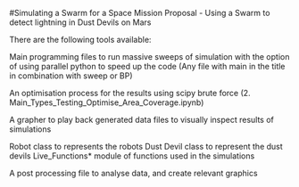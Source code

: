 #Simulating a Swarm for a Space Mission Proposal - Using a Swarm to detect lightning in Dust Devils on Mars

There are the following tools available:

Main programming files to run massive sweeps of simulation with the option of using parallel python to speed up the code (Any file with main in the title in combination with sweep or BP)

An optimisation process for the results using scipy brute force (2. Main_Types_Testing_Optimise_Area_Coverage.ipynb)

A grapher to play back generated data files to visually inspect results of simulations

Robot class to represents the robots Dust Devil class to represent the dust devils Live_Functions* module of functions used in the simulations

A post processing file to analyse data, and create relevant graphics
